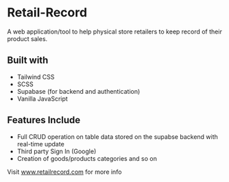 # Retail-Record
A web application/tool to help physical store retailers to keep record of their product sales.

## Built with 
- Tailwind CSS
- SCSS
- Supabase (for backend and authentication)
- Vanilla JavaScript

## Features Include
- Full CRUD operation on table data stored on the supabse backend with real-time update
- Third party Sign In (Google)
- Creation of goods/products categories and so on

Visit www.retailrecord.com for more info
